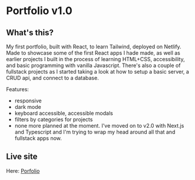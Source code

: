 # Portfolio v1.0

## What's this?

My first portfolio, built with React, to learn Tailwind, deployed on Netlify.
Made to showcase some of the first React apps I hade made, as well as earlier
projects I built in the process of learning HTML+CSS, accessibility, and basic
programming with vanilla Javascript. There's also a couple of fullstack projects
as I started taking a look at how to setup a basic server, a CRUD api, and
connect to a database.

Features:

- responsive
- dark mode
- keyboard accessible, accessible modals
- filters by categories for projects
- none more planned at the moment. I've moved on to v2.0 with Next.js and
  Typescript and I'm trying to wrap my head around all that and fullstack apps
  now.

## Live site

Here: [Porfolio](https://huggabug.netlify.app)
